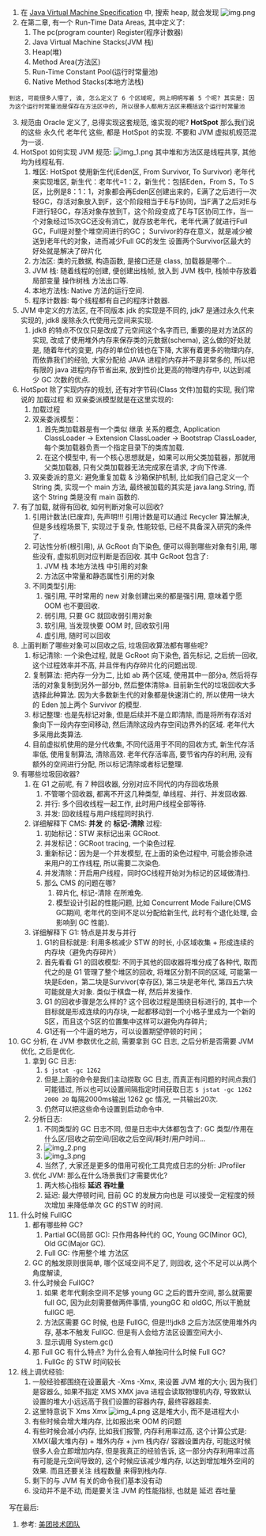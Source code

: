1. 在 [Java Virtual Machine Specification](https://docs.oracle.com/javase/specs/jvms/se8/html/) 中, 搜索 heap,
   就会发现 ![img.png](images/img.png)
2. 在第二章, 有一个 Run-Time Data Areas, 其中定义了:
    1. The pc(program counter) Register(程序计数器)
    2. Java Virtual Machine Stacks(JVM 栈)
    3. Heap(堆)
    4. Method Area(方法区)
    5. Run-Time Constant Pool(运行时常量池)
    6. Native Method Stacks(本地方法栈)

`到这, 可能很多人懵了, 诶, 怎么定义了 6 个区域呢, 网上明明写着 5 个呢? 其实是: 因为这个运行时常量池是保存在方法区中的, 所以很多人都用方法区来概括这个运行时常量池`

3. 规范由 Oracle 定义了, 总得实现这套规范, 谁实现的呢? **HotSpot** 那么我们说的这些 永久代 老年代 这些, 都是 HotSpot 的实现. 不要和 JVM 虚拟机规范混为一谈.
4. HotSpot 如何实现 JVM 规范: ![img_1.png](images/img_1.png) 其中堆和方法区是线程共享, 其他均为线程私有.
    1. 堆区: HotSpot 使用新生代(Eden区, From Survivor, To Survivor) 老年代来实现堆区, 新生代：老年代=1：2，新生代：包括Eden，From S，To
       S区，比例是8：1：1，对象都会再Eden区创建出来的，E满了之后进行一次轻GC，存活对象放入到F，这个阶段相当于E与F协同，当F满了之后对E与F进行轻GC，存活对象存放到T，这个阶段变成了E与T区协同工作，当一个对象经过15次GC还没有消亡，就存放老年代，老年代满了就进行Full
       GC，Full是对整个堆空间进行的GC； Survivor的存在意义，就是减少被送到老年代的对象，进而减少Full GC的发生 设置两个Survivor区最大的好处就是解决了碎片化
    2. 方法区: 类的元数据, 构造函数, 是接口还是 class, 加载器是哪个...
    3. JVM 栈: 随着线程的创建, 便创建出栈帧, 放入到 JVM 栈中, 栈帧中存放着局部变量 操作树栈 方法出口等.
    5. 本地方法栈: Native 方法的运行空间.
    4. 程序计数器: 每个线程都有自己的程序计数器.
5. JVM 中定义的方法区, 在不同版本 jdk 的实现是不同的, jdk7 是通过永久代来实现的, jdk8 废除永久代使用元空间来实现.
    1. jdk8 的特点不仅仅只是改成了元空间这个名字而已, 重要的是对方法区的实现, 改成了使用堆外内存来保存类的元数据(schema), 这么做的好处就是, 随着年代的变更, 内存的单位价钱也在下降, 大家有着更多的物理内存,
       而依靠我们的经验, 大家分配给 JAVA 进程的内存并不是非常多的, 所以把有限的 java 进程内存节省出来, 放到性价比更高的物理内存中, 以达到减少 GC 次数的优点.
6. HotSpot 除了实现内存的规划, 还有对字节码(Class 文件)加载的实现, 我们常说的 加载过程 和 双亲委派模型就是在这里实现的:
    1. 加载过程
    2. 双亲委派模型：
        1. 首先类加载器是有一个类似 继承 关系的概念, Application ClassLoader -> Extension ClassLoader -> Bootstrap ClassLoader,
           每个类加载器负责一个指定目录下的类库加载.
        2. 在这个模型中, 有一个核心思想就是，如果可以用父类加载器，那就用父类加载器, 只有父类加载器无法完成家在请求, 才向下传递.
    3. 双亲委派的意义: 避免重复加载 & 沙箱保护机制, 比如我们自己定义一个 String 类, 实现一个 main 方法, 最终被加载的其实是 java.lang.String, 而这个 String 类是没有 main
       函数的.
7. 有了加载, 就得有回收, 如何判断对象可以回收?
    1. 引用计数法(已废弃), 先声明!!! 引用计数是可以通过 Recycler 算法解决, 但是多线程场景下, 实现过于复杂, 性能较低, 已经不具备深入研究的条件了.
    2. 可达性分析(根引用), 从 GcRoot 向下染色, 便可以得到哪些对象有引用, 哪些没有, 虚拟机则对应判断是否回收. 其中 GcRoot 包含了:
        1. JVM 栈 本地方法栈 中引用的对象
        2. 方法区中常量和静态属性引用的对象
    3. 不同类型引用:
        1. 强引用, 平时常用的 new 对象创建出来的都是强引用, 意味着宁愿 OOM 也不要回收.
        2. 弱引用, 只要 GC 就回收弱引用对象
        3. 软引用, 当发现快要 OOM 时, 回收软引用
        4. 虚引用, 随时可以回收
8. 上面判断了哪些对象可以回收之后, 垃圾回收算法都有哪些呢?
    1. 标记清除: 一个染色过程, 就是 GcRoot 向下染色, 首先标记, 之后统一回收, 这个过程效率并不高, 并且伴有内存碎片化的问题出现.
    2. 复制算法: 把内存一分为二, 比如 ab 两个区域, 使用其中一部分a, 然后将存活的对象复制到另外一部分b, 然后整体清除a. 目前新生代的垃圾回收大多选择此种算法. 因为大多数新生代的对象都是快速消亡的, 所以使用一块大的
       Eden 加上两个 Survivor 的模型.
    3. 标记整理: 也是先标记对象, 但是后续并不是立即清除, 而是将所有存活对象向下一段内存空间移动, 然后清除这段内存空间边界外的区域. 老年代大多采用此类算法.
    4. 目前虚拟机使用的是分代收集, 不同代适用于不同的回收方式, 新生代存活率低, 使用复制算法, 清除高效. 老年代存活率高, 要节省内存的利用, 没有额外的空间进行分配, 所以标记清除或者标记整理.
9. 有哪些垃圾回收器?
    1. 在 G1 之前呢, 有 7 种回收器, 分别对应不同代的内存回收场景
        1. 不管哪个回收器, 都离不开这几种类型, 单线程、并行、并发回收器.
        2. 并行: 多个回收线程一起工作, 此时用户线程全部等待.
        3. 并发: 回收线程与用户线程同时执行.
    2. 详细解释下 CMS: **并发** 的 **标记-清除** 过程:
        1. 初始标记：STW 来标记出来 GCRoot.
        2. 并发标记：GCRoot tracing, 一个染色过程.
        3. 重新标记：因为是一个并发模型, 在上面的染色过程中, 可能会掺杂进来用户的工作线程, 所以需要二次染色.
        4. 并发清除：开启用户线程，同时GC线程开始对为标记的区域做清扫.
        5. 那么 CMS 的问题在哪?
            1. 碎片化, 标记-清除 在所难免.
            2. 模型设计引起的性能问题, 比如 Concurrent Mode Failure(CMS GC期间, 老年代的空间不足以分配给新生代, 此时有个退化处理, 会影响到 GC 性能).
    3. 详细解释下 G1: 特点是并发与并行
        1. G1的目标就是: 利用多核减少 STW 的时长, 小区域收集 + 形成连续的内存块（避免内存碎片）
        2. 首先看看 G1 的回收模型: 不同于其他的回收器将堆分成了各种代, 取而代之的是 G1 管理了整个堆区的回收, 将堆区分割不同的区域, 可能第一块是Eden，第二块是Survivor(幸存区), 第三块是老年代,
           第四五六块可能就是大对象. 类似于棋盘一样, 然后并发操作.
        3. G1 的回收步骤是怎么样的? 这个回收过程是围绕目标进行的, 其中一个目标就是形成连续的内存块, 一起都移动到一个小格子里成为一个新的S区，而且这个S区的位置集中这样可以避免内存碎片;
        4. G1还有一个牛逼的地方，可以设置期望停顿的时间；
10. GC 分析, 在 JVM 参数优化之前, 需要拿到 GC 日志, 之后分析是否需要 JVM 优化, 之后是优化.
    1. 拿到 GC 日志:
        1. `$ jstat -gc 1262`
        2. 但是上面的命令是我们主动捞取 GC 日志, 而真正有问题的时间点我们可能错过, 所以也可以设置间隔指定时间获取日志 `$ jstat -gc 1262 2000 20` 每隔2000ms输出 1262 gc 情况,
           一共输出20次.
        3. 仍然可以把这些命令设置到启动命令中.
    2. 分析日志:
        1. 不同类型的 GC 日志不同, 但是日志中大体都包含了: GC 类型/作用在什么区/回收之前空间/回收之后空间/耗时/用户时间...
        2. ![img_2.png](images/img_2.png)
        3. ![img_3.png](images/img_3.png)
        4. 当然了, 大家还是更多的借用可视化工具完成日志的分析: JProfiler
    3. 优化 JVM: 那么在什么场景我们才需要优化?
        1. 两大核心指标 **延迟** **吞吐量**
        2. 延迟: 最大停顿时间, 目前 GC 的发展方向也是 可以接受一定程度的频次增加 来降低单次 GC 的STW 的时间.
11. 什么时候 FullGC
    1. 都有哪些种 GC?
        1. Partial GC(局部 GC): 只作用各种代的 GC, Young GC(Minor GC), Old GC(Major GC).
        2. Full GC: 作用整个堆 方法区
    2. GC 的触发原则很简单, 哪个区域空间不足了, 则回收, 这个不足可以从两个角度解读,
    3. 什么时候会 FullGC?
        1. 如果 老年代剩余空间不足够 young GC 之后的晋升空间, 那么就需要 full GC, 因为此刻需要做两件事情, youngGC 和 oldGC, 所以干脆就 fullGC 吧.
        2. 方法区需要 GC 时候, 也是 FullGC, 但是!!!jdk8 之后方法区使用堆外内存, 基本不触发 FullGC. 但是有人会给方法区设置空间大小.
        3. 显示调用 System.gc()
    4. 那 Full GC 有什么特点? 为什么会有人单独问什么时候 Full GC?
        1. FullGc 的 STW 时间较长
12. 线上调优经验:
    1. 一般经验都围绕在设置最大 -Xms -Xmx, 来设置 JVM 堆的大小; 因为我们是容器么, 如果不指定 XMS XMX java 进程会读取物理机内存, 导致默认设置的堆大小远远高于我们设置的容器内存, 最终容器超卖.
    2. 这里特意说下 Xms Xmx ![img_4.png](images/img_4.png) 这是堆大小, 而不是进程大小
    3. 有些时候会增大堆内存, 比如报出来 OOM 的问题
    4. 有些时候会减小内存, 比如我们报警, 内存利用率过高, 这个计算公式是: XMX(最大堆内存) + 堆外内存 + jvm 栈内存/ 容器设置内存, 可能这时候很多人会立即增加内存, 但是我真正的经验告诉,
       这一部分内存利用率过高有可能是元空间导致的, 这个时候应该减少堆内存, 以达到增加堆外空间的效果. 而且还要关注 线程数量 来得到栈内存.
    5. 剩下的与 JVM 有关的命令我们基本没有动
    6. 没动并不是不动, 而是要关注 JVM 的性能指标, 也就是 延迟 吞吐量

写在最后:

1. 参考: [美团技术团队](https://tech.meituan.com/2020/11/12/java-9-cms-gc.html)
